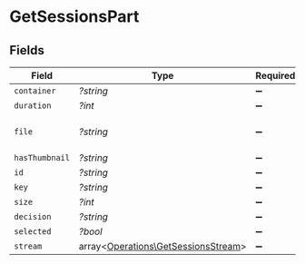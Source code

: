 # GetSessionsPart


## Fields

| Field                                                                                            | Type                                                                                             | Required                                                                                         | Description                                                                                      | Example                                                                                          |
| ------------------------------------------------------------------------------------------------ | ------------------------------------------------------------------------------------------------ | ------------------------------------------------------------------------------------------------ | ------------------------------------------------------------------------------------------------ | ------------------------------------------------------------------------------------------------ |
| `container`                                                                                      | *?string*                                                                                        | :heavy_minus_sign:                                                                               | N/A                                                                                              | flac                                                                                             |
| `duration`                                                                                       | *?int*                                                                                           | :heavy_minus_sign:                                                                               | N/A                                                                                              | 186240                                                                                           |
| `file`                                                                                           | *?string*                                                                                        | :heavy_minus_sign:                                                                               | N/A                                                                                              | /music/Green Day/Saviors (2024)/Green Day - Saviors - 01 - The American Dream Is Killing Me.flac |
| `hasThumbnail`                                                                                   | *?string*                                                                                        | :heavy_minus_sign:                                                                               | N/A                                                                                              | 1                                                                                                |
| `id`                                                                                             | *?string*                                                                                        | :heavy_minus_sign:                                                                               | N/A                                                                                              | 130625                                                                                           |
| `key`                                                                                            | *?string*                                                                                        | :heavy_minus_sign:                                                                               | N/A                                                                                              | /library/parts/130625/1705543268/file.flac                                                       |
| `size`                                                                                           | *?int*                                                                                           | :heavy_minus_sign:                                                                               | N/A                                                                                              | 23644000                                                                                         |
| `decision`                                                                                       | *?string*                                                                                        | :heavy_minus_sign:                                                                               | N/A                                                                                              | directplay                                                                                       |
| `selected`                                                                                       | *?bool*                                                                                          | :heavy_minus_sign:                                                                               | N/A                                                                                              | true                                                                                             |
| `stream`                                                                                         | array<[Operations\GetSessionsStream](../../Models/Operations/GetSessionsStream.md)>              | :heavy_minus_sign:                                                                               | N/A                                                                                              |                                                                                                  |